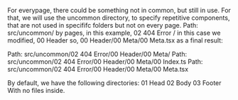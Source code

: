 For everypage, there could be something not in common, but still in use. For that, we will use the uncommon directory, to specify repetitive components, that are not used in specififc folders but not on every page.
Path: src/uncommon/ by pages, in this example, 02 404 Error / in this case we modified, 00 Header so, 00 Header/00 Meta/00 Meta.tsx as a final result: 

Path: src/uncommon/02 404 Error/00 Header/00 Meta/
Path: src/uncommon/02 404 Error/00 Header/00 Meta/00 Index.ts
Path: src/uncommon/02 404 Error/00 Header/00 Meta/00 Meta.tsx

By default, we have the following directories:
01 Head
02 Body
03 Footer
With no files inside.